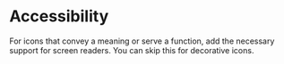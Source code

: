 # Accessibility

For icons that convey a meaning or serve a function, add the necessary support for screen readers. You can skip this for decorative icons.
